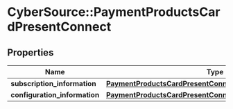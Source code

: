 # CyberSource::PaymentProductsCardPresentConnect

## Properties
Name | Type | Description | Notes
------------ | ------------- | ------------- | -------------
**subscription_information** | [**PaymentProductsCardPresentConnectSubscriptionInformation**](PaymentProductsCardPresentConnectSubscriptionInformation.md) |  | [optional] 
**configuration_information** | [**PaymentProductsCardPresentConnectConfigurationInformation**](PaymentProductsCardPresentConnectConfigurationInformation.md) |  | [optional] 


